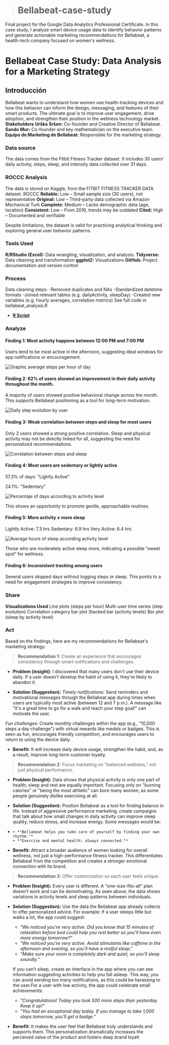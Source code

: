 > # Bellabeat-case-study
Final project for the Google Data Analytics Professional Certificate. In this case study, I analyze smart device usage data to identify behavior patterns and generate actionable marketing recommendations for Bellabeat, a health-tech company focused on women's wellness.

# Bellabeat Case Study: Data Analysis for a Marketing Strategy

## Introducción
Bellabeat wants to understand how women use health-tracking devices and how this behavior can inform the design, messaging, and features of their smart products. The ultimate goal is to improve user engagement, drive adoption, and strengthen their position in the wellness technology market.
**Stakeholders**
**Urška Sršen:** Co-founder and Creative Director of Bellabeat.
**Sando Mur:** Co-founder and key mathematician on the executive team.
**Equipo de Marketing de Bellabeat:** Responsible for the marketing strategy.

### Data source
The data comes from the Fitbit Fitness Tracker dataset. It includes 30 users' daily activity, steps, sleep, and intensity data collected over 31 days.

### ROCCC Analysis
The data is stored on Kaggle, from the FITBIT FITNESS TRACKER DATA dataset.
ROCCC
**Reliable:** Low – Small sample size (30 users), not representative
**Original:** Low – Third-party data collected via Amazon Mechanical Turk
**Complete:** Medium – Lacks demographic data (age, location)
**Consistent:** Low – From 2016, trends may be outdated
**Cited:** High – Documented and verifiable

Despite limitations, the dataset is valid for practicing analytical thinking and exploring general user behavior patterns.

### Tools Used

**R/RStudio (Excel):** Data wrangling, visualization, and analysis.
**Tidyverse:** Data cleaning and transformation
**ggplot2:** Visualizations
**GitHub:** Project documentation and version control

### Process
Data cleaning steps:
-Removed duplicates and NAs
-Standardized datetime formats
-Joined relevant tables (e.g. dailyActivity, sleepDay)
-Created new variables (e.g. hourly averages, correlation metrics)
See full code in bellabeat_analysis.R
* [**R Script**](code/bellabeat_analysis.R)


### Analyze

#### Finding 1: Most activity happens between 12:00 PM and 7:00 PM
Users tend to be most active in the afternoon, suggesting ideal windows for app notifications or encouragement.

![Graphic average steps per hour of day](Visualizations/average_steps_per_hour.png)

#### Finding 2: 62% of users showed an improvement in their daily activity throughout the month.
A majority of users showed positive behavioral change across the month. This supports Bellabeat positioning as a tool for long-term motivation.

![Daily step evolution by user](Visualizations/daily_step_evolution_by_user.png)

#### Finding 3: Weak correlation between steps and sleep for most users
Only 2 users showed a strong positive correlation. Sleep and physical activity may not be directly linked for all, suggesting the need for personalized recommendations.

![Correlation between steps and sleep](Visualizations/distribution_of_users_by_type_correlation.png)


#### Finding 4: Most users are sedentary or lightly active
57.3% of days: "Lightly Active"

24.1%: "Sedentary"

![Percentaje of days according to activity level](Visualizations/Percetage_of_days_according_to_activity_level.png)

This shows an opportunity to promote gentle, approachable routines.

#### Finding 5: More activity ≠ more sleep
Lightly Active: 7.3 hrs
Sedentary: 6.9 hrs
Very Active: 6.4 hrs

![Average hours of sleep according activity level](Visualizations/average_hours_of_sleep_according_activity.png)

Those who are moderately active sleep more, indicating a possible “sweet spot” for wellness.

#### Finding 6: Inconsistent tracking among users

Several users skipped days without logging steps or sleep. This points to a need for engagement strategies to improve consistency.

### Share
**Visualizations Used**
Line plots (steps per hour)
Multi-user time series (step evolution)
Correlation category bar plot
Stacked bar (activity levels)
Bar plot (sleep by activity level)

### Act

Based on the findings, here are my recommendations for Bellabeat's marketing strategy:

> **Recommendation 1:** Create an experience that encourages consistency through smart notifications and challenges.

+ **Problem (insight):** I discovered that many users don't use their device daily. If a user doesn't develop the habit of using it, they're likely to abandon it.

+ **Solution (Suggestion):**
*Timely notifications:* Send reminders and motivational messages through the Bellabeat app during times when users are typically most active (between 12 and 7 p.m.). A message like "It's a great time to go for a walk and reach your step goal!" can motivate the user.

*Fun challenges:* Create monthly challenges within the app (e.g., "10,000 steps a day challenge") with virtual rewards like medals or badges. This is seen as      fun, encourages friendly competition, and encourages users to return to using the device daily.

+ **Benefit:** It will increase daily device usage, strengthen the habit, and, as a result, improve long-term customer loyalty.
      
> **Recommendation 2:** Focus marketing on "balanced wellness," not just physical performance.

+ **Problem (Insight):** Data shows that physical activity is only one part of health; sleep and rest are equally important. Focusing only on "burning calories"       or "being the most athletic" can bore many women, as some people genuinely dislike exercising at all.
  
+ **Solution (Suggestion):** Position Bellabeat as a tool for finding balance in life. Instead of aggressive performance marketing, create campaigns that talk         about how small changes in daily activity can improve sleep quality, reduce stress, and increase energy. Some messages would be:
+ 
      + *"Bellabeat helps you take care of yourself by finding your own rhythm."*
      + *"Exercise and mental health: always connected."*

+ **Benefit:** Attract a broader audience of women looking for overall wellness, not just a high-performance fitness tracker. This differentiates Bellabeat from       the competition and creates a stronger emotional connection with its brand.

> **Recommendation 3:** Offer customization so each user feels unique.

+ **Problem (Insight):** Every user is different. A "one-size-fits-all" plan doesn't work and can be demotivating. As seen above, the data shows variations in         activity levels and sleep patterns between individuals.
   
+ **Solution (Suggestion):** Use the data the Bellabeat app already collects to offer personalized advice. For example:
     If a user sleeps little but walks a lot, the app could suggest:
  
     + *"We noticed you're very active. Did you know that 15 minutes of relaxation before bed could help you rest better so you'll have even more energy tomorrow?"* 
     + *"We noticed you're very active. Avoid stimulants like caffeine in the afternoon and evening, so you'll have a restful sleep."* 
     + *"Make sure your room is completely dark and quiet, so you'll sleep soundly."*

  If you can't sleep, create an interface in the app where you can see information suggesting activities to help you fall asleep. This way, you can avoid            sending too many notifications, as this could be harassing to the user.For a user with low activity, the app could celebrate small achievements:
       
  + *"Congratulations! Today you took 500 more steps than yesterday. Keep it up!"*  
  + *"You had an exceptional day today. If you manage to take 1,000 steps tomorrow, you'll get a badge."*
            
+ **Benefit:** It makes the user feel that Bellabeat truly understands and supports them. This personalization dramatically increases the perceived value of the       product and fosters deep brand loyalt
   
